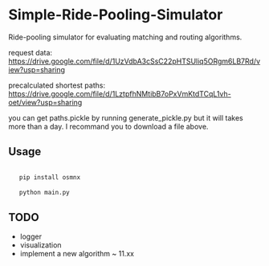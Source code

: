 # Simple-Ride-Pooling-Simulator

Ride-pooling simulator for evaluating matching and routing
algorithms.

request data:
https://drive.google.com/file/d/1UzVdbA3cSsC22pHTSUliq5ORgm6LB7Rd/view?usp=sharing

precalculated shortest paths:
https://drive.google.com/file/d/1LztpfhNMtibB7oPxVmKtdTCqL1vh-oet/view?usp=sharing

you can get paths.pickle by running generate_pickle.py but it will takes more than a day. I recommand you to download a file above.

## Usage

 ```bash
 
    pip install osmnx
    
    python main.py

 ```

## TODO

- logger
- visualization
- implement a new algorithm ~ 11.xx
